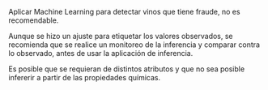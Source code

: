 Aplicar Machine Learning para detectar vinos que tiene fraude, no es recomendable.

Aunque se hizo un ajuste para etiquetar los valores observados, se recomienda que se realice un monitoreo de la inferencia y comparar contra lo observado, antes de usar la aplicación de inferencia.

Es posible que se requieran de distintos atributos y que no sea posible infererir a partir de las propiedades químicas.
